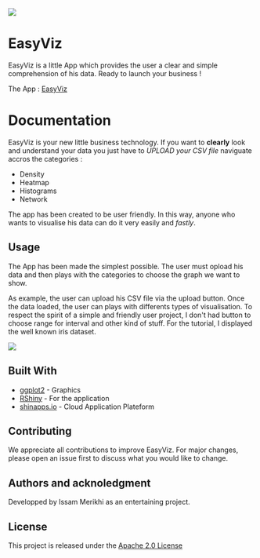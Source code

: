 <img src ="images/banner.png" width = "auto" height = "auto">

# EasyViz

EasyViz is a little App which provides the user a clear and simple comprehension of his data. Ready to launch your business !

The App : [EasyViz](https://issammerikhi.shinyapps.io/easyviz/)

# Documentation

EasyViz is your new little business technology. If you want to **clearly** look and understand your data you just have to _UPLOAD your CSV file_ naviguate accros the categories :


- Density
- Heatmap
- Histograms
- Network

The app has been created to be user friendly. In this way, anyone who wants to visualise his data can do it very easily and _fastly_.

## Usage

The App has been made the simplest possible. The user must opload his data and then plays with the categories to choose the graph we want to show.

As example, the user can upload his CSV file via the upload button. Once the data loaded, the user can plays with differents types of visualisation.
To respect the spirit of a simple and friendly user project, I don't had button to choose range for interval and other kind of stuff.
For the tutorial, I displayed the well known iris dataset.


<img src ="images/easyviz.gif" width = "auto" height = "auto">

## Built With

- [ggplot2](https://www.r-graph-gallery.com/) - Graphics
- [RShiny](https://rstudio.github.io/shinydashboard/) - For the application
- [shinapps.io](https://www.shinyapps.io/) - Cloud Application Plateform

## Contributing

We appreciate all contributions to improve EasyViz. For major changes, please open an issue first to discuss what you would like to change.


## Authors and acknoledgment

Developped by Issam Merikhi as an entertaining project.

## License

This project is released under the [Apache 2.0 License](https://github.com/IssamMerikhi/Maths78/edit/main/LICENSE)
